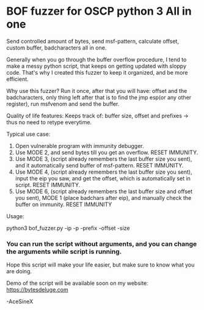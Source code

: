 # BOF fuzzer for OSCP python 3 All in one
Send controlled amount of bytes, send msf-pattern, calculate offset, custom buffer, badcharacters all in one.

Generally when you go through the buffer overflow procedure, I tend to make a messy python script, that keeps on getting updated with sloppy code.
That's why I created this fuzzer to keep it organized, and be more efficient.

Why use this fuzzer?
Run it once, after that you will have: offset and the badcharacters, only thing left after that is to find the jmp esp(or any other register), run msfvenom and send the buffer.

Quality of life features:
Keeps track of: buffer size, offset and prefixes -> thus no need to retype everytime.

Typical use case:
1) Open vulnerable program with immunity debugger.
2) Use MODE 2, and send bytes till you get an overflow.  RESET IMMUNITY.
3) Use MODE 3, (script already remembers the last buffer size you sent), and it automatically send buffer of msf-pattern. RESET IMMUNITY.
4) Use MODE 4, (script already remembers the last buffer size you sent), input the eip you saw, and get the offset, which is automatically set in script.  RESET IMMUNITY.
5) Use MODE 6, (script already remembers the last buffer size and offset you sent), MODE 1 (place badchars after eip), and manually check the buffer on immunity. RESET IMMUNITY

Usage:

python3 bof_fuzzer.py -ip <IP> -p <Port> -prefix <Prefix> -offset <Offset> -size <Buffer Size>

### You can run the script without arguments, and you can change the arguments while script is running.

Hope this script will make your life easier, but make sure to know what you are doing.

Demo of the script will be available soon on my website:  https://bytesdeluge.com

-AceSineX
